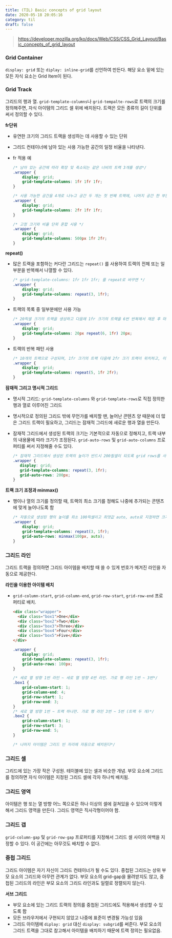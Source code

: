 ```yaml
---
title: (TIL) Basic concepts of grid layout
date: 2020-05-18 20:05:16
category: til
draft: false
---
```


> https://developer.mozilla.org/ko/docs/Web/CSS/CSS_Grid_Layout/Basic_concepts_of_grid_layout
>

### Grid Container

`display: grid` 또는 `diplay: inline-grid`를 선언하여 만든다. 해당 요소 밑에 있는 모든 자식 요소는 Grid Item이 된다.

### Grid Track

그리드의 행과 열. `grid-template-columns`나 `grid-tempalte-rows`로 트랙의 크기를 정의해주면, 자식 아이템의 그리드 셀 위에 배치된다. 트랙은 모든 종류의 길이 단위를 써서 정의할 수 있다.

**fr단위**

- 유연한 크기의 그리드 트랙을 생성하는 데 사용할 수 있는 단위

- 그리드 컨테이너에 남아 있는 사용 가능한 공간의 일정 비율을 나타낸다.

- fr 적용 예

  ```css
  /* 남아 있는 공간에 따라 확장 및 축소되는 같은 너비의 트랙 3개를 생성*/
  .wrapper {
      display: grid;
      grid-template-columns: 1fr 1fr 1fr;
  }
  
  /* 사용 가능한 공간을 4개로 나누고 공간 두 개는 첫 번째 트랙에, 나머지 공간 한 부분씩은 다음 투 트랙에 각각 제공 */
  .wrapper {
      display: grid;
      grid-template-columns: 2fr 1fr 1fr;
  }
  
  /* 고정 크기와 비율 단위 혼합 사용 */
  .wrapper {
      display: grid;
      grid-template-columns: 500px 1fr 2fr;
  }
  ```

**repeat()**

+ 많은 트랙을 포함하는 커다란 그리드는 `repeat()` 를 사용하여 트랙의 전체 또는 일부분을 반복해서 나열할 수 있다.

  ```css
  /* grid-template-columns: 1fr 1fr 1fr; 를 repeat로 바꾸면 */
  .wrapper {
      display: grid;
      grid-template-columns: repeat(3, 1fr); 
  }
  ```

+ 트랙의 목록 중 일부분에만 사용 가능

  ```css
  /* 20픽셀 크기의 트랙을 생성하고 다음에 1fr 크기의 트랙을 6번 반복해서 채운 후 마지막에 20픽셀 트랙을 붙여서 그리드를 완성 */
  .wrapper {
      display: grid;
      grid-template-columns: 20px repeat(6, 1fr) 20px;
  }
  ```

+ 트랙의 반복 패턴 사용

  ```css
  /* 10개의 트랙으로 구성되며, 1fr 크기의 트랙 다음에 2fr 크기 트랙이 위치하고, 이 형태가 5회 반복 */
  .wrapper {
      display: grid;
      grid-template-columns: repeat(5, 1fr 2fr);
  }
  ```

**잠재적 그리고 명시적 그리드**

+ 명시적 그리드:  `grid-template-columns` 와 `grid-template-rows`로 직접 정의한 행과 열로 이루어진 그리드 

+ 명시적으로 정의된 그리드 밖에 무언가를 배치할 땐, 늘어난 콘텐츠 양 때문에 더 많은 그리드 트랙이 필요하고, 그리드는 잠재적 그리드에 새로운 행과 열을 만든다. 

+ 잠재적 그리드에서 생성된 트랙의 크기는  기본적으로 자동으로 정해지고, 트랙 내부의 내용물에 따라 크기가 조정된다. `grid-auto-rows` 및 `grid-auto-columns` 프로퍼티를 써서 지정해줄 수도 있다.

  ```css
  /* 잠재적 그리드에서 생성된 트랙의 높이가 반드시 200필셀이 되도록 grid rows를 사용함*/
  .wrapper {
     display: grid;
     grid-template-columns: repeat(3, 1fr);
     grid-auto-rows: 200px;
  }
  ```

**트랙 크기 조정과 minmax()**

+ 행이나 열의 크기를 정의할 때, 트랙의 최소 크기를 정해도 나중에 추가되는 콘텐츠에 맞게 늘어나도록 함

  ```css
  /* 자동으로 생성된 행의 높이를 최소 100픽셀이고 최댓값 auto, auto로 지정하면 크기는 콘텐츠의 크기를 사피게 됨. 가로 행에 있는 가장 높은 셀의 크기만큼 자동으로 늘어나서 부족한 공간을 메꾼다.*/
  .wrapper {
      display: grid;
      grid-template-columns: repeat(3, 1fr);
      grid-auto-rows: minmax(100px, auto);
  }
  ```

### 그리드 라인

그리드 트랙을 정의하면 그리드 아이템을 배치할 때 쓸 수 있게 번호가 메겨진 라인을 자동으로 제공한다. 

**라인을 이용한 아이템 배치**

- `grid-column-start`, `grid-column-end`, `grid-row-start`, `grid-row-end` 프로퍼티로 배치.

    ```html
    <div class="wrapper">
      <div class="box1">One</div>
      <div class="box2">Two</div>
      <div class="box3">Three</div>
      <div class="box4">Four</div>
      <div class="box5">Five</div>
    </div>
    ```

    ```css
    .wrapper { 
        display: grid; 
        grid-template-columns: repeat(3, 1fr); 
        grid-auto-rows: 100px; 
    } 

    /* 세로 열 방향 1번 라인 ~ 세로 열 방향 4번 라인. 가로 행 라인 1번 ~ 3번*/
    .box1 { 
        grid-column-start: 1; 
        grid-column-end: 4; 
        grid-row-start: 1; 
        grid-row-end: 3; 
    }
    /* 세로 열 방향 1번 ~ 트랙 하나만. 가로 행 라인 3번 ~ 5번 (트랙 두 개)*/
    .box2 { 
        grid-column-start: 1; 
        grid-row-start: 3; 
        grid-row-end: 5; 
    }

    /* 나머지 아이템은 그리드 빈 자리에 자동으로 배치된다*/
    ```

### 그리드 셀

그리드에 있는 가장 작은 구성원. 테이블에 있는 셀과 비슷한 개념. 부모 요소에 그리드를 정의하면 자식 아이템은 지정된 그리드 셀에 각자 하나씩 배치됨.

### 그리드 영역

아이템은 행 또는 열 방향 어느 쪽으로든 하나 이상의 셀에 걸쳐있을 수 있으며 이렇게 해서 그리드 영역을 만든다. 그리드 영역은 직사각형이어야 함.

### 그리드 갭

`grid-column-gap` 및 `grid-row-gap` 프로퍼티를 지정해서 그리드 셀 사이의 여백을 지정할 수 있다. 이 공간에는 아무것도 배치할 수 없다.

### 중첩 그리드

그리드 아이템은 자기 자신이 그리드 컨테이너가 될 수도 있다. 중첩된 그리드는 상위 부모 요소의 그리드와 아무런 관계가 없다. 부모 요소의 grid-gap을 물려받지도 않고, 중첩된 그리드의 라인은 부모 요소의 그리드 라인과도 일렬로 정렬되지 않는다.

**서브 그리드**

- 부모 요소에 있는 그리드 트랙의 정의를 중첩된 그리드에도 적용해서 생성할 수 있도록 함
- 모든 브라우저에서 구현되지 않았고 나중에 표준이 변경될 가능성 있음
- 그리드 아이템에 `diplay: grid` 대신 `display: subgrid`를 써준다. 부모 요소의 그리드 트랙을 그대로 참고해서 아이템을 배치하기 때문에 트랙 정의는 필요없음.